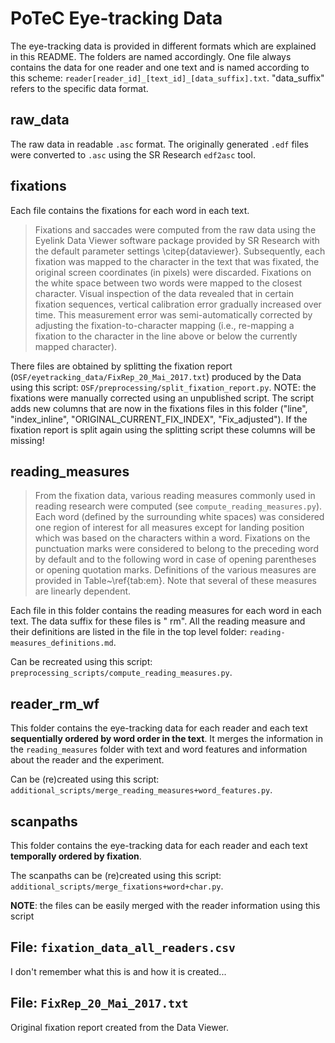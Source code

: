 # PoTeC Eye-tracking Data

The eye-tracking data is provided in different formats which are explained in this README. The folders are named
accordingly.
One file always contains the data for one reader and one text and is named according to this scheme:
`reader[reader_id]_[text_id]_[data_suffix].txt`.
"data_suffix" refers to the specific data format.

## raw_data
The raw data in readable ``.asc`` format. The originally generated ``.edf`` files were converted to ``.asc`` using the
SR Research `edf2asc` tool.


## fixations

Each file contains the fixations for each word in each text.

>Fixations and saccades were computed from the raw data using the Eyelink Data Viewer software package provided by SR 
Research with the default parameter settings \citep{dataviewer}. Subsequently, each fixation  was mapped to the 
character in the text that was fixated, the original screen coordinates (in pixels) were discarded. Fixations on the 
white space between two words were mapped to the closest character. Visual inspection of the data revealed that in 
certain fixation sequences, vertical calibration error gradually increased over time. This measurement error was 
semi-automatically corrected by adjusting the fixation-to-character mapping (i.e., re-mapping a fixation to the 
character in the line above or below the currently mapped character).

There files are obtained by splitting the fixation report (`OSF/eyetracking_data/FixRep_20_Mai_2017.txt`) produced 
by the Data  using this script: `OSF/preprocessing/split_fixation_report.py`. NOTE: the fixations were 
manually corrected using an unpublished script. The script adds new columns that are now 
in the fixations files in this folder ("line", "index_inline", "ORIGINAL_CURRENT_FIX_INDEX", "Fix_adjusted"). 
If the fixation report is split again using the splitting script these columns 
will be missing!

## reading_measures

> From the fixation data, various reading measures commonly used in reading research were computed 
(see `compute_reading_measures.py`). Each word (defined by the surrounding white spaces) was considered one 
region of interest for all measures except for landing position which was based on the characters within a word. 
Fixations on the punctuation marks were considered to belong to the preceding word by default and to the following 
word in case of opening parentheses or opening quotation marks. Definitions of the various measures are provided in 
Table~\ref{tab:em}. Note that several of these measures are linearly dependent. 

Each file in this folder contains the reading measures for each word in each text. The data suffix for these files is "
rm". All the reading measure and their definitions are listed in the file in the top level folder: `reading-measures_definitions.md`.

Can be recreated using this script: ``preprocessing_scripts/compute_reading_measures.py``.

## reader_rm_wf

This folder contains the eye-tracking data for each reader and each text **sequentially ordered by word order in the
text**.
It merges the information in the `reading_measures` folder with text and word features and information about the reader and
the experiment.

Can be (re)created using this script: ``additional_scripts/merge_reading_measures+word_features.py``.

## scanpaths

This folder contains the eye-tracking data for each reader and each text **temporally ordered by fixation**.

The scanpaths can be (re)created using this script: ``additional_scripts/merge_fixations+word+char.py``.


**NOTE**: the files can be easily merged with the reader information using this script 


## File: ``fixation_data_all_readers.csv``
I don't remember what this is and how it is created...

## File: ``FixRep_20_Mai_2017.txt``
Original fixation report created from the Data Viewer.

